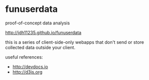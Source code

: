 # funuserdata
proof-of-concept data analysis

<http://jdh11235.github.io/funuserdata>

this is a series of client-side-only webapps that don't send or store collected data outside your client.

useful references:
- <http://devdocs.io>
- <http://d3js.org>
